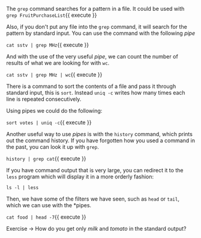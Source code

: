 The `grep` command searches for a pattern in a file. It could be used with `grep FruitPurchaseList`{{ execute }}

Also, if you don't put any file into the `grep` command, it will search for the pattern by standard input. You can use the command with the following *pipe*

`cat sstv | grep MHz`{{ execute }}

And with the use of the very useful *pipe*, we can count the number of results of what we are looking for with `wc`.

`cat sstv | grep MHz | wc`{{ execute }}

There is a command to sort the contents of a file and pass it through standard input, this is `sort`. Instead `uniq -c` writes how many times each line is repeated consecutively.

Using pipes we could do the following:

`sort votes | uniq -c`{{ execute }}

Another useful way to use *pipes* is with the `history` command, which prints out the command history. If you have forgotten how you used a command in the past, you can look it up with `grep`.

`history | grep cat`{{ execute }}

If you have command output that is very large, you can redirect it to the `less` program which will display it in a more orderly fashion:

`ls -l | less`

Then, we have some of the filters we have seen, such as `head` or `tail`, which we can use with the *pipes.

`cat food | head -7`{{ execute }}

Exercise -> How do you get only *milk* and *tomato* in the standard output?